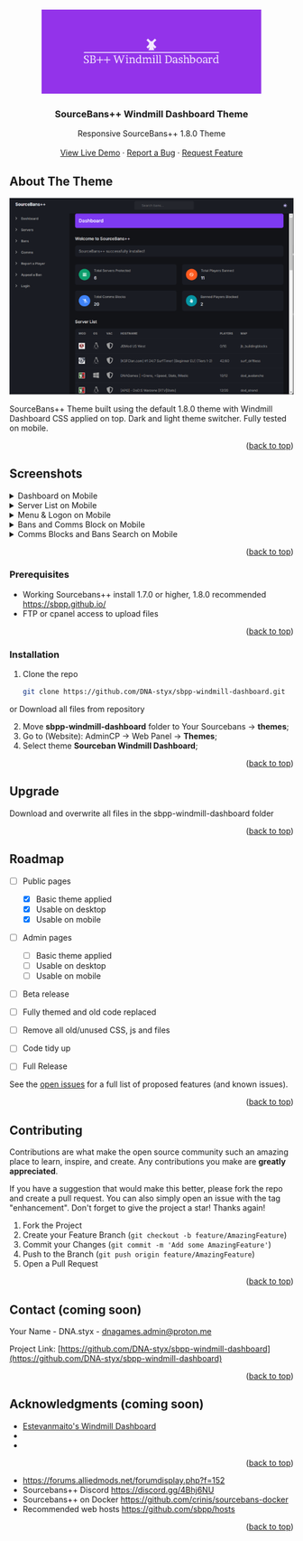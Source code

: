 <!-- Improved compatibility of back to top link: See: https://github.com/othneildrew/Best-README-Template/pull/73 -->
<a id="readme-top"></a>
<!--
*** Thanks for checking out the Best-README-Template. If you have a suggestion
*** that would make this better, please fork the repo and create a pull request
*** or simply open an issue with the tag "enhancement".
*** Don't forget to give the project a star!
*** Thanks again! Now go create something AMAZING! :D
-->

<!-- PROJECT LOGO -->
<br/>
<div align="center">
  <a href="https://github.com/DNA-styx/sbpp-windmill-dashboard">
    <img src="https://raw.githubusercontent.com/DNA-styx/SBPP-Windmill-Dashboard/main/assets/sbpp-windmill-dashboard-logo.png" alt="Sourcebans++ Windmill Dashboard Theme Logo" width="390" height="149">
  </a>

<h3 align="center">SourceBans++ Windmill Dashboard Theme</h3>

  <p align="center">
    Responsive SourceBans++ 1.8.0 Theme
    <br />
    <br />
    <a href="https://sourcebans.dnagames.site/">View Live Demo</a>
    ·
    <a href="https://github.com/DNA-styx/sbpp-windmill-dashboard/issues/new">Report a Bug</a>
    ·
    <a href="https://github.com/DNA-styx/sbpp-windmill-dashboard/issues/new">Request Feature</a>
  </p>
</div>

<!-- ABOUT THE PROJECT -->
## About The Theme
<p align="center">
  <img src="https://raw.githubusercontent.com/DNA-styx/SBPP-Windmill-Dashboard/main/assets/screenshots/Screenshot_Desktop_Dashboard_Dark.png" >
</p>
SourceBans++ Theme built using the default 1.8.0 theme with Windmill Dashboard CSS applied on top. Dark and light theme switcher. Fully tested on mobile.

<p align="right">(<a href="#readme-top">back to top</a>)</p>


<!-- Screen shots -->
## Screenshots
<details>
  <summary>Dashboard on Mobile</summary>
  <p>
    <img src="https://raw.githubusercontent.com/DNA-styx/SBPP-Windmill-Dashboard/main/assets/screenshots/Screenshot_Mobile_Dashboard_light.png" hspace="10" >
    <img src="https://raw.githubusercontent.com/DNA-styx/SBPP-Windmill-Dashboard/main/assets/screenshots/Screenshot_Mobile_Dashboard_Dark.png" hspace="10" >
</p>
</details>
<details>
  <summary>Server List on Mobile</summary>
  <p>
    <img src="https://raw.githubusercontent.com/DNA-styx/SBPP-Windmill-Dashboard/main/assets/screenshots/Screenshot_Mobile_Server_List_Dark.png" hspace="10" >
    <img src="https://raw.githubusercontent.com/DNA-styx/SBPP-Windmill-Dashboard/main/assets/screenshots/Screenshot_Mobile_Server_List _Dark_2.png" hspace="10" >
</p>
</details>
<details>
  <summary>Menu & Logon on Mobile</summary>
  <p>
    <img src="https://raw.githubusercontent.com/DNA-styx/SBPP-Windmill-Dashboard/main/assets/screenshots/Screenshot_Mobile_Menu_Light.png" hspace="10" >
    <img src="https://raw.githubusercontent.com/DNA-styx/SBPP-Windmill-Dashboard/main/assets/screenshots/Screenshot_Mobile_Login_Light.png" hspace="10" >
</p>
</details>
<details>
  <summary>Bans and Comms Block on Mobile</summary>
  <p>
    <img src="https://raw.githubusercontent.com/DNA-styx/SBPP-Windmill-Dashboard/main/assets/screenshots/Screenshot_Mobile_Bans_List_Dark.png" hspace="10" >
    <img src="https://raw.githubusercontent.com/DNA-styx/SBPP-Windmill-Dashboard/main/assets/screenshots/Screenshot_Mobile_Comms_Blocks_Light.png" hspace="10" >
  </p>
</details>
<details>
  <summary>Comms Blocks and Bans Search on Mobile</summary>
  <p>
    <img src="https://raw.githubusercontent.com/DNA-styx/SBPP-Windmill-Dashboard/main/assets/screenshots/Screenshot_Mobile_Comms_Blocks_Light.png" hspace="10" >
    <img src="https://raw.githubusercontent.com/DNA-styx/SBPP-Windmill-Dashboard/main/assets/screenshots/Screenshot_Mobile_Bans_Search_Light.png" hspace="10" >
</p>
</details>

<p align="right">(<a href="#readme-top">back to top</a>)</p>


### Prerequisites

* Working Sourcebans++ install 1.7.0 or higher, 1.8.0 recommended https://sbpp.github.io/
* FTP or cpanel access to upload files

<p align="right">(<a href="#readme-top">back to top</a>)</p>

### Installation

1. Clone the repo
   ```sh
   git clone https://github.com/DNA-styx/sbpp-windmill-dashboard.git
   ```
or Download all files from repository

2. Move **sbpp-windmill-dashboard** folder to Your Sourcebans -> **themes**;
3. Go to (Website): AdminCP -> Web Panel -> **Themes**;
4. Select theme **Sourceban Windmill Dashboard**;


<p align="right">(<a href="#readme-top">back to top</a>)</p>


## Upgrade

Download and overwrite all files in the sbpp-windmill-dashboard folder

<p align="right">(<a href="#readme-top">back to top</a>)</p>


<!-- ROADMAP -->
## Roadmap

- [ ] Public pages
  - [X] Basic theme applied 
  - [X] Usable on desktop 
  - [X] Usable on mobile
- [ ] Admin pages 
  - [ ] Basic theme applied 
  - [ ] Usable on desktop 
  - [ ] Usable on mobile
- [ ] Beta release 
- [ ] Fully themed and old code replaced 
- [ ] Remove all old/unused CSS, js and files
- [ ] Code tidy up
- [ ] Full Release


See the [open issues](https://github.com/DNA-styx/sbpp-windmill-dashboard/issues) for a full list of proposed features (and known issues).

<p align="right">(<a href="#readme-top">back to top</a>)</p>


<!-- CONTRIBUTING -->
## Contributing

Contributions are what make the open source community such an amazing place to learn, inspire, and create. Any contributions you make are **greatly appreciated**.

If you have a suggestion that would make this better, please fork the repo and create a pull request. You can also simply open an issue with the tag "enhancement".
Don't forget to give the project a star! Thanks again!

1. Fork the Project
2. Create your Feature Branch (`git checkout -b feature/AmazingFeature`)
3. Commit your Changes (`git commit -m 'Add some AmazingFeature'`)
4. Push to the Branch (`git push origin feature/AmazingFeature`)
5. Open a Pull Request

<p align="right">(<a href="#readme-top">back to top</a>)</p>


<!-- CONTACT -->
## Contact (coming soon)

Your Name - DNA.styx - dnagames.admin@proton.me

Project Link: [https://github.com/DNA-styx/sbpp-windmill-dashboard](https://github.com/DNA-styx/sbpp-windmill-dashboard)

<p align="right">(<a href="#readme-top">back to top</a>)</p>



<!-- ACKNOWLEDGMENTS -->
## Acknowledgments (coming soon)

* [Estevanmaito's Windmill Dashboard](https://github.com/estevanmaito/windmill-dashboard)
* []()
* []()

<p align="right">(<a href="#readme-top">back to top</a>)</p>

<!-- LINKS -->
* https://forums.alliedmods.net/forumdisplay.php?f=152
* Sourcebans++ Discord https://discord.gg/4Bhj6NU
* Sourcebans++ on Docker https://github.com/crinis/sourcebans-docker
* Recommended web hosts https://github.com/sbpp/hosts

<p align="right">(<a href="#readme-top">back to top</a>)</p>

<!-- MARKDOWN LINKS & IMAGES -->
<!-- https://www.markdownguide.org/basic-syntax/#reference-style-links -->
[contributors-shield]: https://img.shields.io/github/contributors/DNA-styx/sbpp-windmill-dashboard.svg?style=for-the-badge
[contributors-url]: https://github.com/DNA-styx/sbpp-windmill-dashboard/graphs/contributors
[forks-shield]: https://img.shields.io/github/forks/DNA-styx/sbpp-windmill-dashboard.svg?style=for-the-badge
[forks-url]: https://github.com/DNA-styx/sbpp-windmill-dashboard/network/members
[stars-shield]: https://img.shields.io/github/stars/DNA-styx/sbpp-windmill-dashboard.svg?style=for-the-badge
[stars-url]: https://github.com/DNA-styx/sbpp-windmill-dashboard/stargazers
[issues-shield]: https://img.shields.io/github/issues/DNA-styx/sbpp-windmill-dashboard.svg?style=for-the-badge
[issues-url]: https://github.com/DNA-styx/sbpp-windmill-dashboard/issues
[license-shield]: https://img.shields.io/github/license/DNA-styx/sbpp-windmill-dashboard.svg?style=for-the-badge
[license-url]: https://github.com/DNA-styx/sbpp-windmill-dashboard/blob/master/LICENSE.txt
